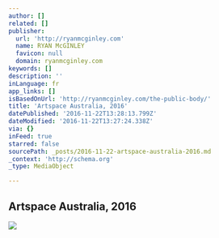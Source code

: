 ```yaml
---
author: []
related: []
publisher:
  url: 'http://ryanmcginley.com'
  name: RYAN McGINLEY
  favicon: null
  domain: ryanmcginley.com
keywords: []
description: ''
inLanguage: fr
app_links: []
isBasedOnUrl: 'http://ryanmcginley.com/the-public-body/'
title: 'Artspace Australia, 2016'
datePublished: '2016-11-22T13:28:13.799Z'
dateModified: '2016-11-22T13:27:24.338Z'
via: {}
inFeed: true
starred: false
sourcePath: _posts/2016-11-22-artspace-australia-2016.md
_context: 'http://schema.org'
_type: MediaObject

---
```

<article style=""><h1>Artspace Australia, 2016</h1><img src="https://static1.squarespace.com/static/555b8fb9e4b013d27c81ea8e/5820d5dccd0f684c304d8726/5820d863440243808e73c3fe/1478551291189/2016_Artspace_Australia_The_Public_Body_4.jpg" /></article>